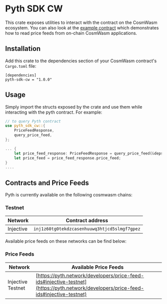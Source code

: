 # Pyth SDK CW

This crate exposes utilities to interact with the contract on the CosmWasm ecosystem.
You can also look at the [example contract](../examples/cw-contract/) which demonstrates how to read price feeds from on-chain CosmWasm applications.

## Installation

Add this crate to the dependencies section of your CosmWasm contract's `Cargo.toml` file:

```
[dependencies]
pyth-sdk-cw = "1.0.0"
```

## Usage

Simply import the structs exposed by the crate and use them while interacting with the pyth contract. For example:

```rust
// to query Pyth contract
use pyth_sdk_cw::{
    PriceFeedResponse,
    query_price_feed,
};

... {
    let price_feed_response: PriceFeedResponse = query_price_feed(&deps.querier, state.pyth_contract_addr, state.price_feed_id)?;
    let price_feed = price_feed_response.price_feed;
}
....
```

## Contracts and Price Feeds

Pyth is currently available on the following cosmwasm chains:

### Testnet

| Network   | Contract address                             |
| --------- | -------------------------------------------- |
| Injective | `inj1z60tg0tekdzcasenhuuwq3htjcd5slmgf7gpez` |

Available price feeds on these networks can be find below:

### Price Feeds

| Network           | Available Price Feeds                                                                                                                |
| ----------------- | ------------------------------------------------------------------------------------------------------------------------------------ |
| Injective Testnet | [https://pyth.network/developers/price-feed-ids#injective-testnet](https://pyth.network/developers/price-feed-ids#injective-testnet) |
